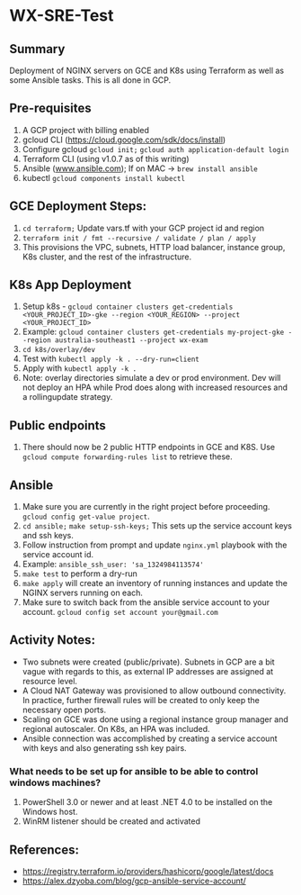 # WX-SRE-Test

## Summary
Deployment of NGINX servers on GCE and K8s using Terraform as well as some Ansible tasks. This is all done in GCP.

## Pre-requisites
1. A GCP project with billing enabled
2. gcloud CLI (https://cloud.google.com/sdk/docs/install)
3. Configure gcloud `gcloud init;` `gcloud auth application-default login`
4. Terraform CLI (using v1.0.7 as of this writing)
5. Ansible (www.ansible.com); If on MAC -> `brew install ansible`
6. kubectl `gcloud components install kubectl`

## GCE Deployment Steps:
1. `cd terraform;` Update vars.tf with your GCP project id and region
2. `terraform init / fmt --recursive / validate / plan / apply`
3. This provisions the VPC, subnets, HTTP load balancer, instance group, K8s cluster, and the rest of the infrastructure. 

## K8s App Deployment
1. Setup k8s - `gcloud container clusters get-credentials <YOUR_PROJECT_ID>-gke --region <YOUR_REGION> --project <YOUR_PROJECT_ID>`
2. Example: `gcloud container clusters get-credentials my-project-gke --region australia-southeast1 --project wx-exam`
3. `cd k8s/overlay/dev`
4. Test with `kubectl apply -k . --dry-run=client`
5. Apply with `kubectl apply -k .` 
6. Note: overlay directories simulate a dev or prod environment. Dev will not deploy an HPA while Prod does along with increased resources and a rollingupdate strategy.

## Public endpoints
1. There should now be 2 public HTTP endpoints in GCE and K8S. Use `gcloud compute forwarding-rules list` to retrieve these. 

## Ansible
1. Make sure you are currently in the right project before proceeding. `gcloud config get-value project`. 
2. `cd ansible;` `make setup-ssh-keys;` This sets up the service account keys and ssh keys. 
3. Follow instruction from prompt and update `nginx.yml` playbook with the service account id.
4. Example:  `ansible_ssh_user: 'sa_1324984113574'`
5. `make test` to perform a dry-run
6. `make apply` will create an inventory of running instances and update the NGINX servers running on each.
7. Make sure to switch back from the ansible service account to your account. `gcloud config set account your@gmail.com`
 

## Activity Notes:
- Two subnets were created (public/private). Subnets in GCP are a bit vague with regards to this, as external IP addresses are assigned at resource level. 
- A Cloud NAT Gateway was provisioned to allow outbound connectivity. In practice, further firewall rules will be created to only keep the necessary open ports.
- Scaling on GCE was done using a regional instance group manager and regional autoscaler. On K8s, an HPA was included. 
- Ansible connection was accomplished by creating a service account with keys and also generating ssh key pairs.

### What needs to be set up for ansible to be able to control windows machines?
1. PowerShell 3.0 or newer and at least .NET 4.0 to be installed on the Windows host.
2. WinRM listener should be created and activated


## References:
- https://registry.terraform.io/providers/hashicorp/google/latest/docs
- https://alex.dzyoba.com/blog/gcp-ansible-service-account/